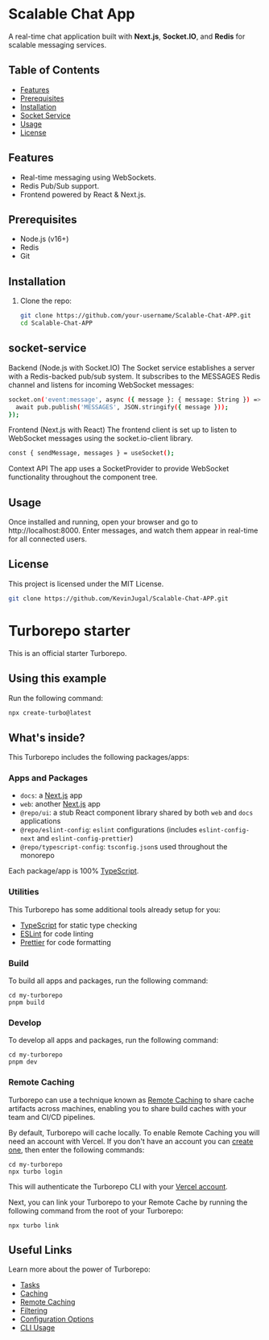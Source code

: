 # Scalable Chat App

A real-time chat application built with **Next.js**, **Socket.IO**, and **Redis** for scalable messaging services.

## Table of Contents
- [Features](#features)
- [Prerequisites](#prerequisites)
- [Installation](#installation)
- [Socket Service](#socket-service)
- [Usage](#usage)
- [License](#license)

## Features

- Real-time messaging using WebSockets.
- Redis Pub/Sub support.
- Frontend powered by React & Next.js.

## Prerequisites

- Node.js (v16+)
- Redis
- Git

## Installation

1. Clone the repo:
   ```bash
   git clone https://github.com/your-username/Scalable-Chat-APP.git
   cd Scalable-Chat-APP

## socket-service
Backend (Node.js with Socket.IO)
The Socket service establishes a server with a Redis-backed pub/sub system. It subscribes to the MESSAGES Redis channel and listens for incoming WebSocket messages:
```bash
socket.on('event:message', async ({ message }: { message: String }) => {
  await pub.publish('MESSAGES', JSON.stringify({ message }));
});
```
Frontend (Next.js with React)
The frontend client is set up to listen to WebSocket messages using the socket.io-client library.
```bash
const { sendMessage, messages } = useSocket();
```
Context API
The app uses a SocketProvider to provide WebSocket functionality throughout the component tree.

## Usage
Once installed and running, open your browser and go to http://localhost:8000.
Enter messages, and watch them appear in real-time for all connected users.

## License
This project is licensed under the MIT License.
```bash
git clone https://github.com/KevinJugal/Scalable-Chat-APP.git
```

# Turborepo starter

This is an official starter Turborepo.

## Using this example

Run the following command:

```sh
npx create-turbo@latest
```

## What's inside?

This Turborepo includes the following packages/apps:

### Apps and Packages

- `docs`: a [Next.js](https://nextjs.org/) app
- `web`: another [Next.js](https://nextjs.org/) app
- `@repo/ui`: a stub React component library shared by both `web` and `docs` applications
- `@repo/eslint-config`: `eslint` configurations (includes `eslint-config-next` and `eslint-config-prettier`)
- `@repo/typescript-config`: `tsconfig.json`s used throughout the monorepo

Each package/app is 100% [TypeScript](https://www.typescriptlang.org/).

### Utilities

This Turborepo has some additional tools already setup for you:

- [TypeScript](https://www.typescriptlang.org/) for static type checking
- [ESLint](https://eslint.org/) for code linting
- [Prettier](https://prettier.io) for code formatting

### Build

To build all apps and packages, run the following command:

```
cd my-turborepo
pnpm build
```

### Develop

To develop all apps and packages, run the following command:

```
cd my-turborepo
pnpm dev
```

### Remote Caching

Turborepo can use a technique known as [Remote Caching](https://turbo.build/repo/docs/core-concepts/remote-caching) to share cache artifacts across machines, enabling you to share build caches with your team and CI/CD pipelines.

By default, Turborepo will cache locally. To enable Remote Caching you will need an account with Vercel. If you don't have an account you can [create one](https://vercel.com/signup), then enter the following commands:

```
cd my-turborepo
npx turbo login
```

This will authenticate the Turborepo CLI with your [Vercel account](https://vercel.com/docs/concepts/personal-accounts/overview).

Next, you can link your Turborepo to your Remote Cache by running the following command from the root of your Turborepo:

```
npx turbo link
```

## Useful Links

Learn more about the power of Turborepo:

- [Tasks](https://turbo.build/repo/docs/core-concepts/monorepos/running-tasks)
- [Caching](https://turbo.build/repo/docs/core-concepts/caching)
- [Remote Caching](https://turbo.build/repo/docs/core-concepts/remote-caching)
- [Filtering](https://turbo.build/repo/docs/core-concepts/monorepos/filtering)
- [Configuration Options](https://turbo.build/repo/docs/reference/configuration)
- [CLI Usage](https://turbo.build/repo/docs/reference/command-line-reference)

